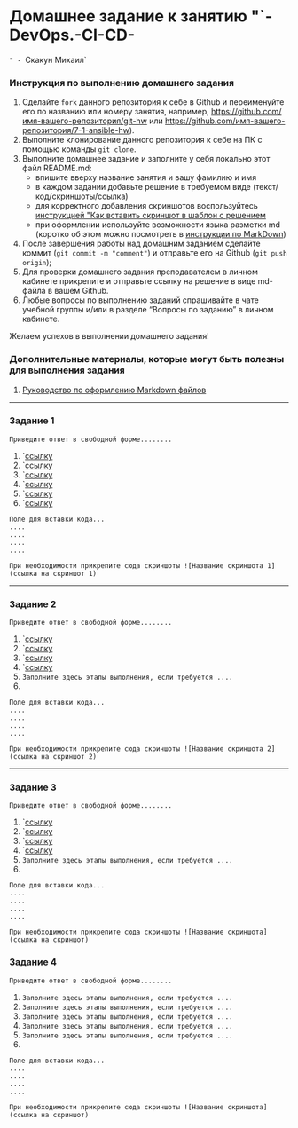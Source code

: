 # Домашнее задание к занятию "`-DevOps.-CI-CD-
`" - `Скакун Михаил`


### Инструкция по выполнению домашнего задания

   1. Сделайте `fork` данного репозитория к себе в Github и переименуйте его по названию или номеру занятия, например, https://github.com/имя-вашего-репозитория/git-hw или  https://github.com/имя-вашего-репозитория/7-1-ansible-hw).
   2. Выполните клонирование данного репозитория к себе на ПК с помощью команды `git clone`.
   3. Выполните домашнее задание и заполните у себя локально этот файл README.md:
      - впишите вверху название занятия и вашу фамилию и имя
      - в каждом задании добавьте решение в требуемом виде (текст/код/скриншоты/ссылка)
      - для корректного добавления скриншотов воспользуйтесь [инструкцией "Как вставить скриншот в шаблон с решением](https://github.com/netology-code/sys-pattern-homework/blob/main/screen-instruction.md)
      - при оформлении используйте возможности языка разметки md (коротко об этом можно посмотреть в [инструкции  по MarkDown](https://github.com/netology-code/sys-pattern-homework/blob/main/md-instruction.md))
   4. После завершения работы над домашним заданием сделайте коммит (`git commit -m "comment"`) и отправьте его на Github (`git push origin`);
   5. Для проверки домашнего задания преподавателем в личном кабинете прикрепите и отправьте ссылку на решение в виде md-файла в вашем Github.
   6. Любые вопросы по выполнению заданий спрашивайте в чате учебной группы и/или в разделе “Вопросы по заданию” в личном кабинете.
   
Желаем успехов в выполнении домашнего задания!
   
### Дополнительные материалы, которые могут быть полезны для выполнения задания

1. [Руководство по оформлению Markdown файлов](https://gist.github.com/Jekins/2bf2d0638163f1294637#Code)

---

### Задание 1

`Приведите ответ в свободной форме........`

1. `[ссылку](https://github.com/Mandarineccc/-DevOps.-CI-CD-/blob/main/img/123.png)
2. `[ссылку](https://github.com/Mandarineccc/-DevOps.-CI-CD-/blob/main/img/456.png)
3. `[ссылку](https://github.com/Mandarineccc/-DevOps.-CI-CD-/blob/main/img/456.png)
4. `[ссылку](https://github.com/Mandarineccc/-DevOps.-CI-CD-/blob/main/img/678.png)
5. `[ссылку](https://github.com/Mandarineccc/-DevOps.-CI-CD-/blob/main/img/890.png)
6. `[ссылку](https://github.com/Mandarineccc/-DevOps.-CI-CD-/blob/main/img/012.png)

```
Поле для вставки кода...
....
....
....
....
```

`При необходимости прикрепитe сюда скриншоты
![Название скриншота 1](ссылка на скриншот 1)`


---

### Задание 2

`Приведите ответ в свободной форме........`

1. `[ссылку](https://github.com/Mandarineccc/-DevOps.-CI-CD-/blob/main/img/P111.png)
2. `[ссылку](https://github.com/Mandarineccc/-DevOps.-CI-CD-/blob/main/img/p222.png)
3. `[ссылку](https://github.com/Mandarineccc/-DevOps.-CI-CD-/blob/main/img/p333.png)
4. `[ссылку](https://github.com/Mandarineccc/-DevOps.-CI-CD-/blob/main/img/p444.png)
5. `Заполните здесь этапы выполнения, если требуется ....`
6. 

```
Поле для вставки кода...
....
....
....
....
```

`При необходимости прикрепитe сюда скриншоты
![Название скриншота 2](ссылка на скриншот 2)`


---

### Задание 3

`Приведите ответ в свободной форме........`

1. `[ссылку](https://github.com/Mandarineccc/-DevOps.-CI-CD-/blob/main/img/н111.png)
2. `[ссылку](https://github.com/Mandarineccc/-DevOps.-CI-CD-/blob/main/img/н222.png)
3. `[ссылку](https://github.com/Mandarineccc/-DevOps.-CI-CD-/blob/main/img/н333.png)
4. `[ссылку](https://github.com/Mandarineccc/-DevOps.-CI-CD-/blob/main/img/н444.png)
5. `Заполните здесь этапы выполнения, если требуется ....`
6. 

```
Поле для вставки кода...
....
....
....
....
```

`При необходимости прикрепитe сюда скриншоты
![Название скриншота](ссылка на скриншот)`

### Задание 4

`Приведите ответ в свободной форме........`

1. `Заполните здесь этапы выполнения, если требуется ....`
2. `Заполните здесь этапы выполнения, если требуется ....`
3. `Заполните здесь этапы выполнения, если требуется ....`
4. `Заполните здесь этапы выполнения, если требуется ....`
5. `Заполните здесь этапы выполнения, если требуется ....`
6. 

```
Поле для вставки кода...
....
....
....
....
```

`При необходимости прикрепитe сюда скриншоты
![Название скриншота](ссылка на скриншот)`
